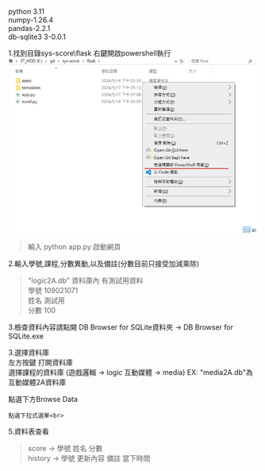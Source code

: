 python 3.11 <br>
numpy-1.26.4<br>
pandas-2.2.1 <br>
db-sqlite3 3-0.0.1 <br>

1.找到目錄sys-score\flask 右鍵開啟powershell執行
![alt text](md1.png)
>    輸入 python app.py 啟動網頁<br>


2.輸入學號,課程,分數異動,以及備註(分數目前只接受加減乘除)<br>
>    "logic2A.db" 資料庫內 有測試用資料<br>
>    學號       109021071<br>
>    姓名       測試用 <br>
>    分數       100<br>

3.檢查資料內容請點開
    DB Browser for SQLite資料夾  ->  DB Browser for SQLite.exe

3.選擇資料庫<br>
左方按鍵 打開資料庫<br>
    選擇課程的資料庫 (遊戲邏輯 -> logic  互動媒體 -> media) 
    EX: "media2A.db"為互動媒體2A資料庫 

點選下方Browse Data<br>

    點選下拉式選單<br>

5.資料表查看<br>
>   score -> 學號 姓名 分數<br>
>   history -> 學號 更新內容 備註 當下時間
